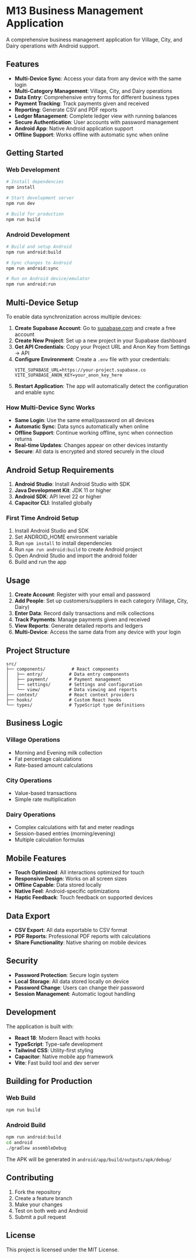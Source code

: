 # M13 Business Management Application

A comprehensive business management application for Village, City, and Dairy operations with Android support.

## Features

- **Multi-Device Sync**: Access your data from any device with the same login
- **Multi-Category Management**: Village, City, and Dairy operations
- **Data Entry**: Comprehensive entry forms for different business types
- **Payment Tracking**: Track payments given and received
- **Reporting**: Generate CSV and PDF reports
- **Ledger Management**: Complete ledger view with running balances
- **Secure Authentication**: User accounts with password management
- **Android App**: Native Android application support
- **Offline Support**: Works offline with automatic sync when online

## Getting Started

### Web Development

```bash
# Install dependencies
npm install

# Start development server
npm run dev

# Build for production
npm run build
```

### Android Development

```bash
# Build and setup Android
npm run android:build

# Sync changes to Android
npm run android:sync

# Run on Android device/emulator
npm run android:run
```

## Multi-Device Setup

To enable data synchronization across multiple devices:

1. **Create Supabase Account**: Go to [supabase.com](https://supabase.com) and create a free account
2. **Create New Project**: Set up a new project in your Supabase dashboard
3. **Get API Credentials**: Copy your Project URL and Anon Key from Settings → API
4. **Configure Environment**: Create a `.env` file with your credentials:
   ```
   VITE_SUPABASE_URL=https://your-project.supabase.co
   VITE_SUPABASE_ANON_KEY=your_anon_key_here
   ```
5. **Restart Application**: The app will automatically detect the configuration and enable sync

### How Multi-Device Sync Works

- **Same Login**: Use the same email/password on all devices
- **Automatic Sync**: Data syncs automatically when online
- **Offline Support**: Continue working offline, sync when connection returns
- **Real-time Updates**: Changes appear on other devices instantly
- **Secure**: All data is encrypted and stored securely in the cloud

## Android Setup Requirements

1. **Android Studio**: Install Android Studio with SDK
2. **Java Development Kit**: JDK 11 or higher
3. **Android SDK**: API level 22 or higher
4. **Capacitor CLI**: Installed globally

### First Time Android Setup

1. Install Android Studio and SDK
2. Set ANDROID_HOME environment variable
3. Run `npm install` to install dependencies
4. Run `npm run android:build` to create Android project
5. Open Android Studio and import the android folder
6. Build and run the app

## Usage

1. **Create Account**: Register with your email and password
2. **Add People**: Set up customers/suppliers in each category (Village, City, Dairy)
3. **Enter Data**: Record daily transactions and milk collections
4. **Track Payments**: Manage payments given and received
5. **View Reports**: Generate detailed reports and ledgers
6. **Multi-Device**: Access the same data from any device with your login

## Project Structure

```
src/
├── components/          # React components
│   ├── entry/          # Data entry components
│   ├── payment/        # Payment management
│   ├── settings/       # Settings and configuration
│   └── view/           # Data viewing and reports
├── context/            # React context providers
├── hooks/              # Custom React hooks
└── types/              # TypeScript type definitions
```

## Business Logic

### Village Operations
- Morning and Evening milk collection
- Fat percentage calculations
- Rate-based amount calculations

### City Operations
- Value-based transactions
- Simple rate multiplication

### Dairy Operations
- Complex calculations with fat and meter readings
- Session-based entries (morning/evening)
- Multiple calculation formulas

## Mobile Features

- **Touch Optimized**: All interactions optimized for touch
- **Responsive Design**: Works on all screen sizes
- **Offline Capable**: Data stored locally
- **Native Feel**: Android-specific optimizations
- **Haptic Feedback**: Touch feedback on supported devices

## Data Export

- **CSV Export**: All data exportable to CSV format
- **PDF Reports**: Professional PDF reports with calculations
- **Share Functionality**: Native sharing on mobile devices

## Security

- **Password Protection**: Secure login system
- **Local Storage**: All data stored locally on device
- **Password Change**: Users can change their password
- **Session Management**: Automatic logout handling

## Development

The application is built with:
- **React 18**: Modern React with hooks
- **TypeScript**: Type-safe development
- **Tailwind CSS**: Utility-first styling
- **Capacitor**: Native mobile app framework
- **Vite**: Fast build tool and dev server

## Building for Production

### Web Build
```bash
npm run build
```

### Android Build
```bash
npm run android:build
cd android
./gradlew assembleDebug
```

The APK will be generated in `android/app/build/outputs/apk/debug/`

## Contributing

1. Fork the repository
2. Create a feature branch
3. Make your changes
4. Test on both web and Android
5. Submit a pull request

## License

This project is licensed under the MIT License.